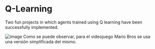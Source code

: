 # Q-Learning
Two fun projects in which agents trained using Q learning have been successfully implemented.

![image](https://github.com/user-attachments/assets/8c4e6571-e5ea-49a5-9bce-f180acb16539)
Como se puede observar, para el videojuego Mario Bros se usa una versión simplificada del mismo.
